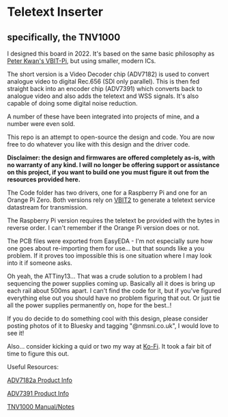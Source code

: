 # Teletext Inserter
## specifically, the TNV1000

I designed this board in 2022. It's based on the same basic philosophy as [Peter Kwan's VBIT-Pi](https://github.com/avrovulcanxh607/vbit-pi3), but using smaller, modern ICs.

The short version is a Video Decoder chip (ADV7182) is used to convert analogue video to digital Rec.656 (SDI only parallel). This is then fed straight back into an encoder chip (ADV7391) which converts back to analogue video and also adds the teletext and WSS signals. It's also capable of doing some digital noise reduction.

A number of these have been integrated into projects of mine, and a number were even sold.

This repo is an attempt to open-source the design and code. You are now free to do whatever you like with this design and the driver code.

**Disclaimer: the design and firmwares are offered completely as-is, with no warranty of any kind. I will no longer be offering support or assistance on this project, if you want to build one you must figure it out from the resources provided here.**

The Code folder has two drivers, one for a Raspberry Pi and one for an Orange Pi Zero. Both versions rely on [VBIT2](https://github.com/peterkvt80/vbit2) to generate a teletext service datastream for transmission.

The Raspberry Pi version requires the teletext be provided with the bytes in reverse order. I can't remember if the Orange Pi version does or not.

The PCB files were exported from EasyEDA - I'm not especially sure how one goes about re-importing them for use... but that sounds like a you problem. If it proves too impossible this is one situation where I may look into it if someone asks.

Oh yeah, the ATTiny13... That was a crude solution to a problem I had sequencing the power supplies coming up. Basically all it does is bring up each rail about 500ms apart. I can't find the code for it, but if you've figured everything else out you should have no problem figuring that out. Or just tie all the power supplies permanently on, hope for the best..!

If you do decide to do something cool with this design, please consider posting photos of it to Bluesky and tagging "@nmsni.co.uk", I would love to see it!

Also... consider kicking a quid or two my way at [Ko-Fi](https://ko-fi.com/avrovulcanxh607). It took a fair bit of time to figure this out.

Useful Resources:

[ADV7182a Product Info](https://www.analog.com/en/products/adv7182a.html)

[ADV7391 Product Info](https://www.analog.com/en/products/adv7391.html)

[TNV1000 Manual/Notes](https://internal.nathanmediaservices.co.uk/downloads/TNV-1000%20manual.pdf)
